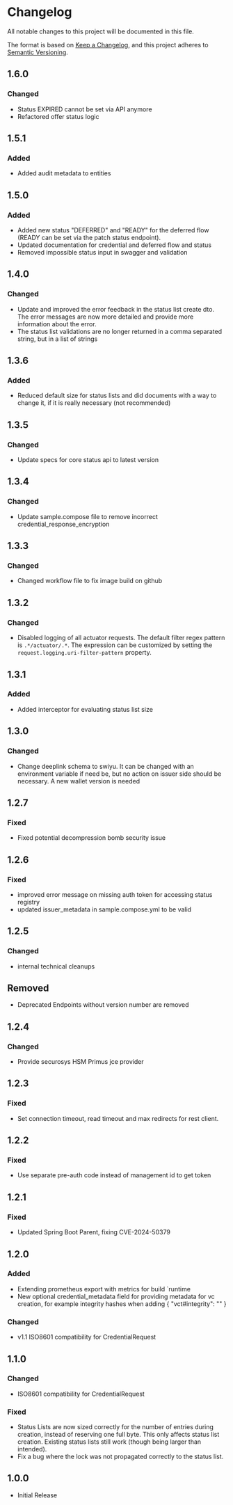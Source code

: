 # Changelog

All notable changes to this project will be documented in this file.

The format is based on [Keep a Changelog](https://keepachangelog.com/en/1.1.0/),
and this project adheres to [Semantic Versioning](https://semver.org/spec/v2.0.0.html).

## 1.6.0

### Changed

- Status EXPIRED cannot be set via API anymore
- Refactored offer status logic

## 1.5.1

### Added

- Added audit metadata to entities

## 1.5.0

### Added

- Added new status "DEFERRED" and "READY" for the deferred flow (READY can be set via the patch status endpoint).
- Updated documentation for credential and deferred flow and status
- Removed impossible status input in swagger and validation

## 1.4.0

### Changed

- Update and improved the error feedback in the status list create dto. The error messages are now more detailed and
  provide more information about the error.
- The status list validations are no longer returned in a comma separated string, but in a list of strings

## 1.3.6

### Added

- Reduced default size for status lists and did documents with a way to change it, if it is really necessary (not
  recommended)

## 1.3.5

### Changed

- Update specs for core status api to latest version

## 1.3.4

### Changed

- Update sample.compose file to remove incorrect credential_response_encryption

## 1.3.3

### Changed

- Changed workflow file to fix image build on github

## 1.3.2

### Changed

- Disabled logging of all actuator requests. The default filter regex pattern is `.*/actuator/.*`. The expression can be
  customized by setting the `request.logging.uri-filter-pattern` property.

## 1.3.1

### Added

- Added interceptor for evaluating status list size

## 1.3.0

### Changed

- Change deeplink schema to swiyu. It can be changed with an environment variable if need be, but no action on issuer
  side should be necessary. A new wallet version is needed

## 1.2.7

### Fixed

- Fixed potential decompression bomb security issue

## 1.2.6

### Fixed

- improved error message on missing auth token for accessing status registry
- updated issuer_metadata in sample.compose.yml to be valid

## 1.2.5

### Changed

- internal technical cleanups

## Removed

- Deprecated Endpoints without version number are removed

## 1.2.4

### Changed

- Provide securosys HSM Primus jce provider

## 1.2.3

### Fixed

- Set connection timeout, read timeout and max redirects for rest client.

## 1.2.2

### Fixed

- Use separate pre-auth code instead of management id to get token

## 1.2.1

### Fixed

- Updated Spring Boot Parent, fixing CVE-2024-50379

## 1.2.0

### Added

- Extending prometheus export with metrics for build `runtime
- New optional credential_metadata field for providing metadata for vc creation, for example integrity hashes when
  adding { "vct#integrity": "<subresource integrity hash>" }

### Changed

- v1.1 ISO8601 compatibility for CredentialRequest

## 1.1.0

### Changed

- ISO8601 compatibility for CredentialRequest

### Fixed

- Status Lists are now sized correctly for the number of entries during creation, instead of reserving one full byte.
  This only affects status list creation. Existing status lists still work (though being larger than intended).
- Fix a bug where the lock was not propagated correctly to the status list.

## 1.0.0

- Initial Release